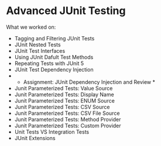 # Advanced JUnit Testing
What we worked on:
- Tagging and Filtering JUnit Tests
- JUnit Nested Tests
- JUnit Test Interfaces
- Using JUnit Dafult Test Methods
- Repeating Tests with JUnit 5
- JUnit Test Dependency Injection
- * Assignment: JUnit Dependency Injection and Review *
- Junit Parameterized Tests: Value Source
- Junit Parameterized Tests: Display Name
- Junit Parameterized Tests: ENUM Source
- Junit Parameterized Tests: CSV Source
- Junit Parameterized Tests: CSV File Source
- Junit Parameterized Tests: Method Provider
- Junit Parameterized Tests: Custom Provider
- Unit Tests VS Integration Tests
- JUnit Extensions
